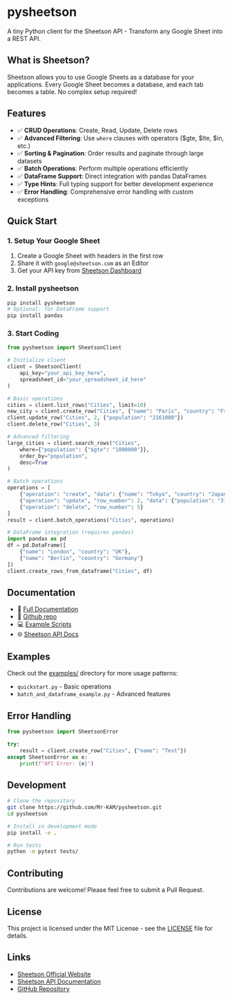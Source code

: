 # pysheetson

A tiny Python client for the Sheetson API - Transform any Google Sheet into a REST API.

## What is Sheetson?

Sheetson allows you to use Google Sheets as a database for your applications. Every Google Sheet becomes a database, and each tab becomes a table. No complex setup required!

## Features

- ✅ **CRUD Operations**: Create, Read, Update, Delete rows
- ✅ **Advanced Filtering**: Use `where` clauses with operators ($gte, $lte, $in, etc.)
- ✅ **Sorting & Pagination**: Order results and paginate through large datasets
- ✅ **Batch Operations**: Perform multiple operations efficiently
- ✅ **DataFrame Support**: Direct integration with pandas DataFrames
- ✅ **Type Hints**: Full typing support for better development experience
- ✅ **Error Handling**: Comprehensive error handling with custom exceptions

## Quick Start

### 1. Setup Your Google Sheet

1. Create a Google Sheet with headers in the first row
2. Share it with `google@sheetson.com` as an Editor
3. Get your API key from [Sheetson Dashboard](https://sheetson.com/dashboard)

### 2. Install pysheetson

```bash
pip install pysheetson
# Optional: for DataFrame support  
pip install pandas
```

### 3. Start Coding

```python
from pysheetson import SheetsonClient

# Initialize client
client = SheetsonClient(
    api_key="your_api_key_here",
    spreadsheet_id="your_spreadsheet_id_here"
)

# Basic operations
cities = client.list_rows("Cities", limit=10)
new_city = client.create_row("Cities", {"name": "Paris", "country": "France"})
client.update_row("Cities", 2, {"population": "2161000"})
client.delete_row("Cities", 3)

# Advanced filtering
large_cities = client.search_rows("Cities", 
    where={"population": {"$gte": "1000000"}},
    order_by="population", 
    desc=True
)

# Batch operations
operations = [
    {"operation": "create", "data": {"name": "Tokyo", "country": "Japan"}},
    {"operation": "update", "row_number": 2, "data": {"population": "37400068"}},
    {"operation": "delete", "row_number": 5}
]
result = client.batch_operations("Cities", operations)

# DataFrame integration (requires pandas)
import pandas as pd
df = pd.DataFrame([
    {"name": "London", "country": "UK"},
    {"name": "Berlin", "country": "Germany"}
])
client.create_rows_from_dataframe("Cities", df)
```

## Documentation

- 📖 [Full Documentation](https://mr-kam.github.io/pysheetson/)
- 🚀 [Github repo](https://github.com/Mr-KAM/pysheetson/)
- 💻 [Example Scripts](https://github.com/Mr-KAM/pysheetson/tree/master/examples)
- 🌐 [Sheetson API Docs](https://docs.sheetson.com/)

## Examples

Check out the [examples/](examples/) directory for more usage patterns:

- `quickstart.py` - Basic operations
- `batch_and_dataframe_example.py` - Advanced features

## Error Handling

```python
from pysheetson import SheetsonError

try:
    result = client.create_row("Cities", {"name": "Test"})
except SheetsonError as e:
    print(f"API Error: {e}")
```

## Development

```bash
# Clone the repository
git clone https://github.com/Mr-KAM/pysheetson.git
cd pysheetson

# Install in development mode
pip install -e .

# Run tests
python -m pytest tests/
```

## Contributing

Contributions are welcome! Please feel free to submit a Pull Request.

## License

This project is licensed under the MIT License - see the [LICENSE](LICENSE) file for details.

## Links

- [Sheetson Official Website](https://sheetson.com/)
- [Sheetson API Documentation](https://docs.sheetson.com/)
- [GitHub Repository](https://github.com/Mr-KAM/pysheetson)
